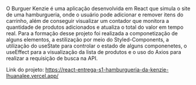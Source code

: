O Burguer Kenzie é uma aplicação desenvolvida em React que simula o site de uma hamburgueria, onde o usuário pode adicionar e remover itens do carrinho, além de conseguir visualizar um contador que monitora a quantidade de produtos adicionados e atualiza o total do valor em tempo real. Para a formação desse projeto foi realizada a componetização de alguns elementos, a estilização por meio do Styled-Components, a utilização do useState para controlar o estado de alguns componenetes, o useEffect para a visualização da lista de produtos e o uso do Axios para realizar a requisição de busca na API.

Link do projeto: https://react-entrega-s1-hamburgueria-da-kenzie-lhuanalee.vercel.app/
